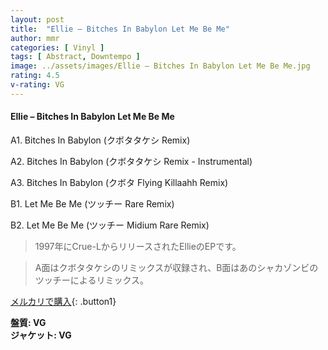 ```yaml
---
layout: post
title:  "Ellie – Bitches In Babylon Let Me Be Me"
author: mmr
categories: [ Vinyl ]
tags: [ Abstract, Downtempo ]
image: ../assets/images/Ellie – Bitches In Babylon Let Me Be Me.jpg
rating: 4.5
v-rating: VG
---
```


#### Ellie – Bitches In Babylon Let Me Be Me

A1. Bitches In Babylon (クボタタケシ Remix)

A2. Bitches In Babylon (クボタタケシ Remix - Instrumental)

A3. Bitches In Babylon (クボタ Flying Killaahh Remix)

B1. Let Me Be Me (ツッチー Rare Remix)

B2. Let Me Be Me (ツッチー Midium Rare Remix)

> 1997年にCrue-LからリリースされたEllieのEPです。

> A面はクボタタケシのリミックスが収録され、B面はあのシャカゾンビのツッチーによるリミックス。

[メルカリで購入](https://jp.mercari.com/item/m77169403786){: .button1}

<div class="mt-4 mb-4 d-flex align-items-center">
<strong class="mr-1">盤質: VG</strong>
</div>
<div class="mt-4 mb-4 d-flex align-items-center">
<strong class="mr-1">ジャケット: VG</strong>
</div>
